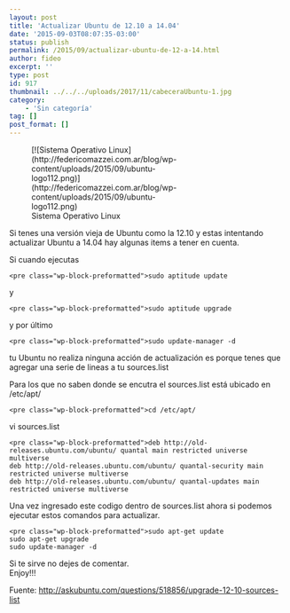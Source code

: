 ```yaml
---
layout: post
title: 'Actualizar Ubuntu de 12.10 a 14.04'
date: '2015-09-03T08:07:35-03:00'
status: publish
permalink: /2015/09/actualizar-ubuntu-de-12-a-14.html
author: fideo
excerpt: ''
type: post
id: 917
thumbnail: ../../../uploads/2017/11/cabeceraUbuntu-1.jpg
category:
    - 'Sin categoría'
tag: []
post_format: []
---
```

<figure aria-describedby="caption-attachment-925" class="wp-caption alignleft" id="attachment_925" style="width: 300px">[![Sistema Operativo Linux](http://federicomazzei.com.ar/blog/wp-content/uploads/2015/09/ubuntu-logo112.png)](http://federicomazzei.com.ar/blog/wp-content/uploads/2015/09/ubuntu-logo112.png)<figcaption class="wp-caption-text" id="caption-attachment-925">Sistema Operativo Linux</figcaption></figure>

Si tenes una versión vieja de Ubuntu como la 12.10 y estas intentando actualizar Ubuntu a 14.04 hay algunas items a tener en cuenta.

Si cuando ejecutas

```
<pre class="wp-block-preformatted">sudo aptitude update
```

y

```
<pre class="wp-block-preformatted">sudo aptitude upgrade
```

y por último

```
<pre class="wp-block-preformatted">sudo update-manager -d
```

tu Ubuntu no realiza ninguna acción de actualización es porque tenes que agregar una serie de lineas a tu sources.list

Para los que no saben donde se encutra el sources.list está ubicado en /etc/apt/

```
<pre class="wp-block-preformatted">cd /etc/apt/
```

vi sources.list

```
<pre class="wp-block-preformatted">deb http://old-releases.ubuntu.com/ubuntu/ quantal main restricted universe multiverse
deb http://old-releases.ubuntu.com/ubuntu/ quantal-security main restricted universe multiverse
deb http://old-releases.ubuntu.com/ubuntu/ quantal-updates main restricted universe multiverse
```

Una vez ingresado este codigo dentro de sources.list ahora si podemos ejecutar estos comandos para actualizar.

```
<pre class="wp-block-preformatted">sudo apt-get update
sudo apt-get upgrade
sudo update-manager -d
```

Si te sirve no dejes de comentar.  
Enjoy!!!

Fuente: http://askubuntu.com/questions/518856/upgrade-12-10-sources-list
